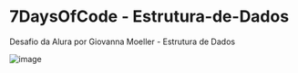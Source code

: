# 7DaysOfCode - Estrutura-de-Dados
Desafio da Alura por Giovanna Moeller - Estrutura de Dados

![image](https://github.com/luisabianca/7DaysOfCode---Estrutura-de-Dados/assets/66486284/05804624-17fc-4956-af10-b309b52656d5)

